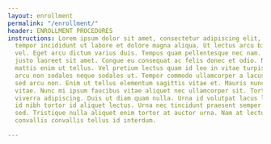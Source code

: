 ```yaml
---
layout: enrollment
permalink: "/enrollment/"
header: ENROLLMENT PROCEDURES
instructions: Lorem ipsum dolor sit amet, consectetur adipiscing elit, sed do eiusmod
  tempor incididunt ut labore et dolore magna aliqua. Ut lectus arcu bibendum at varius
  vel. Eget arcu dictum varius duis. Tempus quam pellentesque nec nam. Nam libero
  justo laoreet sit amet. Congue eu consequat ac felis donec et odio. Nec dui nunc
  mattis enim ut tellus. Vel pretium lectus quam id leo in vitae turpis massa. Tincidunt
  arcu non sodales neque sodales ut. Tempor commodo ullamcorper a lacus vestibulum
  sed arcu non. Enim ut tellus elementum sagittis vitae et. Mauris nunc congue nisi
  vitae. Nunc mi ipsum faucibus vitae aliquet nec ullamcorper sit. Tortor at risus
  viverra adipiscing. Duis ut diam quam nulla. Urna id volutpat lacus laoreet. Pellentesque
  id nibh tortor id aliquet lectus. Urna nec tincidunt praesent semper feugiat nibh
  sed. Tristique nulla aliquet enim tortor at auctor urna. Nam at lectus urna duis
  convallis convallis tellus id interdum.

---
```

